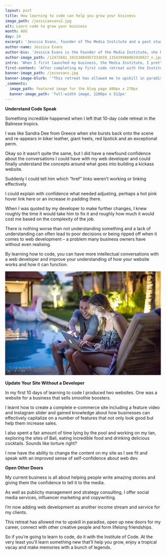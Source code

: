 ```yaml
---
layout: post
title: How learning to code can help you grow your business
image_path: /jessicaevans2.jpg
alt: Learn code to grow your business
month: AUG
day: 24
excerpt: 'Jessica Evans, founder of The Media Institute and a past student of IOC, shares how learning the essentials of web development has improved various areas of her business.'
author-name: Jessica Evans
author-bio: 'Jessica Evans is the Founder of the Media Institute, she helps businesses tell incredible stories and gain media attention without needing a PR agency. For further information head to the website www.mediainstitute.com.au'
author-image_path: /12472681_10153884957333659_135439988065930927_n.jpg
intro: 'When I first launched my business, the Media Institute, I pretty much had the web skills of a monkey. In fact a monkey probably had better web skills than me; my skills didn’t exist whatsoever. As a former journalist I’ve always been good with words, that’s my thing. Tech skills, not so much. I didn’t know the difference between HTML and CSS and thought JavaScript had something to do with coffee produced from an Indonesian jungle.'
first-content: 'After completing my first code retreat with the Institute of Code however, things started to change. And while I’m no tech expert, I’ve learnt some incredible skills that have helped me expand my client offering and understand my website, and this has all led to new ventures and opportunities. So here are my thoughts on how learning to code can help you improve and grow your business tenfold.'
banner-image_path: /jessevans.jpg
banner-image-blurb: '"This retreat has allowed me to upskill in paradise, open up new doors for my career, connect with other creative people and form lifelong friendships."'
_comments:
  image_path: featured image for the blog page 400px x 270px
  banner-image_path: 'full-width image, 1280px x 512px'
---
```



**Understand Code Speak**

Something incredible happened when I left that 10-day code retreat in the Balinese tropics.

I was like Sandra Dee from Greece when she bursts back onto the scene and re-appears in biker leather, giant heels, red lipstick and an exceptional perm.

Okay so it wasn’t quite the same, but I did have a newfound confidence about the conversations I could have with my web developer and could finally understand the concepts around what goes into building a kickass website.

Suddenly I could tell him which “href” links weren’t working or linking effectively.

I could explain with confidence what needed adjusting, perhaps a hot pink hover link here or an increase in padding there.

When I was quoted by my developer to make further changes, I knew roughly the time it would take him to fix it and roughly how much it would cost me based on the complexity of the job.

There is nothing worse than not understanding something and a lack of understanding can often lead to poor decisions or being ripped off when it comes to web development – a problem many business owners have without even realising.

By learning how to code, you can have more intellectual conversations with a web developer and improve your understanding of how your website works and how it can function.

![](/uploads/versions/jessevansblog---x----940-626x---.jpg)



**Update Your Site Without a Developer**

In my first 10 days of learning to code I produced two websites. One was a website for a business that sells smoothie boosters.

I learnt how to create a complete e-commerce site including a feature video and Instagram slider and gained knowledge about how businesses can effectively capitalize on a number of features that not only look good but help them increase sales.

I also spent a fair amount of time lying by the pool and working on my tan, exploring the sites of Bali, eating incredible food and drinking delicious cocktails. Sounds like torture right?

I now have the ability to change the content on my site as I see fit and speak with an improved sense of self-confidence about web dev.



**Open Other Doors**

My current business is all about helping people write amazing stories and giving them the confidence to tell it to the media.

As well as publicity management and strategy consulting, I offer social media services, influencer marketing and copywriting.

I’m now adding web development as another income stream and service for my clients.

This retreat has allowed me to upskill in paradise, open up new doors for my career, connect with other creative people and form lifelong friendships.

So if you’re going to learn to code, do it with the Institute of Code. At the very least you’ll learn something new that’ll help you grow, enjoy a tropical vacay and make memories with a bunch of legends.